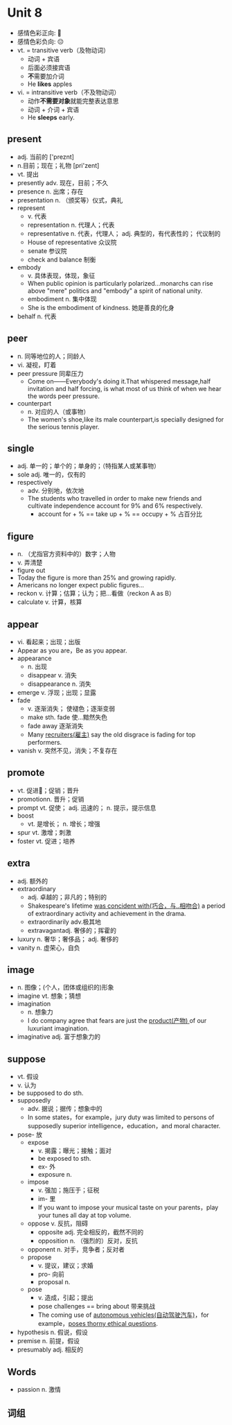 # Unit 8

- 感情色彩正向: 🙂
- 感情色彩负向: 😔
- vt. = transitive verb（及物动词）
    - 动词 + 宾语
    - 后面必须接宾语
    - **不**需要加介词
    - He **likes** apples
- vi. = intransitive verb（不及物动词）
    - 动作**不需要对象**就能完整表达意思
    - 动词 + 介词 + 宾语
    - He **sleeps** early.

## present

- adj. 当前的 ['preznt]
- n.目前；现在；礼物 [pri'zent]
- vt. 提出
- presently adv. 现在，目前；不久
- presence n. 出席；存在
- presentation n. （颁奖等）仪式，典礼
- represent
    - v. 代表
    - representation n. 代理人；代表
    - representative n. 代表，代理人； adj. 典型的，有代表性的； 代议制的
    - House of representative 众议院
    - senate 参议院
    - check and balance 制衡
- embody
    - v. 具体表现，体现，象征
    - When public opinion is particularly polarized...monarchs can rise above "mere" politics and "embody" a spirit of national unity.
    - embodiment n. 集中体现
    - She is the embodiment of kindness. 她是善良的化身
- behalf n. 代表

## peer

- n. 同等地位的人；同龄人
- vi. 凝视，盯着
- peer pressure 同辈压力
    - Come on——Everybody's doing it.That whispered message,half invitation and half forcing, is what most of us think of when we hear the words peer pressure.
- counterpart
    - n. 对应的人（或事物）
    - The women's shoe,like its male counterpart,is specially designed for the serious tennis player.

## single

- adj. 单一的；单个的；单身的；（特指某人或某事物）
- sole adj. 唯一的，仅有的
- respectively
    - adv. 分别地，依次地
    - The students who travelled in order to make new friends and cultivate independence account for 9% and 6% respectively.
        - account for + % == take up + % == occupy + %  占百分比

## figure

- n. （尤指官方资料中的）数字；人物
- v. 弄清楚
- figure out
- Today the figure is more than 25% and growing rapidly.
- Americans no longer expect public figures...
- reckon  v. 计算；估算；认为；把...看做（reckon A as B）
- calculate v. 计算，核算

## appear

- vi. 看起来；出现；出版
- Appear as you are，Be as you appear.
- appearance
    - n. 出现
    - disappear v. 消失
    - disappearance n. 消失
- emerge v. 浮现；出现；显露
- fade
    - v. 逐渐消失； 使褪色；逐渐变弱
    - make sth. fade 使...黯然失色
    - fade away 逐渐消失
    - Many <ins>recruiters(雇主)</ins> say the old disgrace is fading for top performers.
- vanish v. 突然不见，消失；不复存在

## promote

- vt. 促进🙂；促销；晋升
- promotionn. 晋升；促销
- prompt vt. 促使； adj. 迅速的； n. 提示，提示信息
- boost
    - vt. 是增长； n. 增长；增强
- spur vt. 激增；刺激
- foster vt. 促进；培养

## extra

- adj. 额外的
- extraordinary
    - adj. 卓越的；非凡的；特别的
    - Shakespeare's lifetime <ins>was concident with(巧合，与..相吻合)</ins> a period of extraordinary activity and achievement in the drama.
    - extraordinarily adv.极其地
    - extravagantadj. 奢侈的；挥霍的
- luxury n. 奢华；奢侈品； adj. 奢侈的
- vanity n. 虚荣心，自负

## image

- n. 图像；(个人，团体或组织的)形象
- imagine vt. 想象；猜想
- imagination
    - n. 想象力
    - I do company agree that fears are just the <ins>product(产物) </ins>of our luxuriant imagination.
- imaginative adj. 富于想象力的

## suppose

- vt. 假设
- v. 认为
- be supposed to do sth.
- supposedly
    - adv. 据说；据传；想象中的
    - In some states，for example，jury duty was limited to persons of supposedly superior intelligence，education，and moral character.
- pose- 放
    - expose
        - v. 揭露；曝光；接触；面对
        - be exposed to sth.
        - ex- 外
        - exposure n.
    - impose
        - v. 强加；施压于；征税
        - im- 里
        - If you want to impose your musical taste on your parents，play your tunes all day at top volume.
    - oppose v. 反抗，阻碍
        - opposite adj. 完全相反的，截然不同的
        - opposition n. （强烈的）反对，反抗
    - opponent n. 对手，竞争者；反对者
    - propose
        - v. 提议，建议；求婚
        - pro- 向前
        - proposal n.
    - pose
        - v. 造成，引起；提出
        - pose challenges == bring about 带来挑战
        - The coming use of <ins>autonomous vehicles(自动驾驶汽车)</ins>，for example，<ins>poses thorny ethical questions</ins>.
- hypothesis n. 假说，假设
- premise n. 前提，假设
- presumably adj. 相反的

## Words

- passion n. 激情

## 词组

